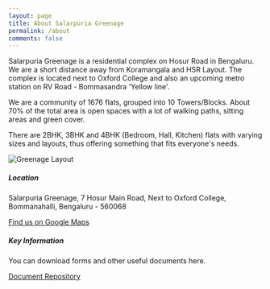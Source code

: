 ```yaml
---
layout: page
title: About Salarpuria Greenage
permalink: /about
comments: false
---
```

<div class="row justify-content-between">
<div class="col-md-8 pr-5">

<p> Salarpuria Greenage is a residential complex on Hosur Road in Bengaluru. We are a short distance away from Koramangala and HSR Layout. The complex is located next to Oxford College and also an upcoming metro station on RV Road - Bommasandra 'Yellow line'.</p> 
  
<p> We are a community of 1676 flats, grouped into 10 Towers/Blocks. About 70% of the total area is open spaces with a lot of walking paths, sitting areas and green cover. 

There are 2BHK, 3BHK and 4BHK (Bedroom, Hall, Kitchen) flats with varying sizes and layouts, thus offering something that fits everyone's needs.</p>

<p class="mb-5"><img class="shadow-lg" src="{{site.baseurl}}/assets/images/greenage-layout.png" alt="Greenage Layout" /></p>

</div>

<div class="col-md-4">

<div class="sticky-top sticky-top-80">
<h5>Location</h5>

<p>Salarpuria Greenage, 7 Hosur Main Road, Next to Oxford College, Bommanahalli, Bengaluru - 560068</p>

<a target="_blank" href="https://goo.gl/maps/DJB7JAjHRAXRLe3W8" class="btn btn-danger">Find us on Google Maps</a>  
<p></p>
<h5>Key Information</h5>

<p>You can download forms and other useful documents here.</p>  
<a target="_blank" href="https://bit.ly/greenage-info" class="btn btn-warning">Document Repository</a> 

</div>
</div>
</div>

